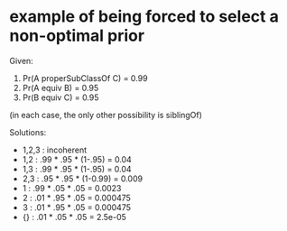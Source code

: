 # example of being forced to select a non-optimal prior

Given:

 1. Pr(A properSubClassOf C) = 0.99
 2. Pr(A equiv B) = 0.95
 3. Pr(B equiv C) = 0.95

(in each case, the only other possibility is siblingOf)

Solutions:

 * 1,2,3 : incoherent
 * 1,2   : .99 * .95 * (1-.95) = 0.04
 * 1,3   : .99 * .95 * (1-.95) = 0.04
 * 2,3   : .95 * .95 * (1-0.99) = 0.009
 * 1     : .99 * .05 * .05 = 0.0023
 * 2     : .01 * .95 * .05 = 0.000475
 * 3     : .01 * .95 * .05 = 0.000475
 * {}    : .01 * .05 * .05 = 2.5e-05
 
 

